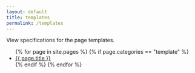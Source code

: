 ```yaml
---
layout: default
title: templates
permalink: /templates
---
```


View specifications for the page templates.

<ul>
{% for page in site.pages %}
    {% if page.categories == "template" %}
        <li><a href="{{ page.url }}">{{ page.title }}</a></li>
    {% endif %}
{% endfor %}
</ul>